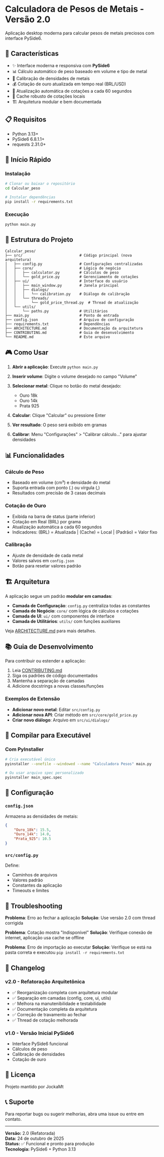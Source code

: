 # Calculadora de Pesos de Metais - Versão 2.0

Aplicação desktop moderna para calcular pesos de metais preciosos com interface PySide6.

## 🎯 Características

- ✨ Interface moderna e responsiva com **PySide6**
- 📊 Cálculo automático de peso baseado em volume e tipo de metal
- 🔧 Calibração de densidades de metais
- 💰 Cotação de ouro atualizada em tempo real (BRL/USD)
- 🔄 Atualização automática de cotações a cada 60 segundos
- 💾 Cache robusto de cotações locais
- 🏗️ Arquitetura modular e bem documentada

## 📋 Requisitos

- Python 3.13+
- PySide6 6.8.1.1+
- requests 2.31.0+

## 🚀 Início Rápido

### Instalação

```bash
# Clonar ou baixar o repositório
cd Calcular_peso

# Instalar dependências
pip install -r requirements.txt
```

### Execução

```bash
python main.py
```

## 📁 Estrutura do Projeto

```
Calcular_peso/
├── src/                          # Código principal (nova arquitetura)
│   ├── config.py                 # Configurações centralizadas
│   ├── core/                     # Lógica de negócio
│   │   ├── calculator.py         # Cálculos de peso
│   │   └── gold_price.py         # Gerenciamento de cotações
│   ├── ui/                       # Interface do usuário
│   │   ├── main_window.py        # Janela principal
│   │   ├── dialogs/
│   │   │   └── calibration.py    # Diálogo de calibração
│   │   └── threads/
│   │       └── gold_price_thread.py  # Thread de atualização
│   └── utils/
│       └── paths.py              # Utilitários
├── main.py                       # Ponto de entrada
├── config.json                   # Arquivo de configuração
├── requirements.txt              # Dependências
├── ARCHITECTURE.md               # Documentação da arquitetura
├── CONTRIBUTING.md               # Guia de desenvolvimento
└── README.md                     # Este arquivo
```

## 🎮 Como Usar

1. **Abrir a aplicação**: Execute `python main.py`

2. **Inserir volume**: Digite o volume desejado no campo "Volume"

3. **Selecionar metal**: Clique no botão do metal desejado:
   - Ouro 18k
   - Ouro 14k
   - Prata 925

4. **Calcular**: Clique "Calcular" ou pressione Enter

5. **Ver resultado**: O peso será exibido em gramas

6. **Calibrar**: Menu "Configurações" > "Calibrar cálculo..." para ajustar densidades

## 📊 Funcionalidades

### Cálculo de Peso
- Baseado em volume (cm³) e densidade do metal
- Suporta entrada com ponto (.) ou vírgula (,)
- Resultados com precisão de 3 casas decimais

### Cotação de Ouro
- Exibida na barra de status (parte inferior)
- Cotação em Real (BRL) por grama
- Atualização automática a cada 60 segundos
- Indicadores: (BRL) = Atualizada | (Cache) = Local | (Padrão) = Valor fixo

### Calibração
- Ajuste de densidade de cada metal
- Valores salvos em `config.json`
- Botão para resetar valores padrão

## 🏗️ Arquitetura

A aplicação segue um padrão **modular em camadas**:

- **Camada de Configuração**: `config.py` centraliza todas as constantes
- **Camada de Negócio**: `core/` com lógica de cálculos e cotações
- **Camada de UI**: `ui/` com componentes de interface
- **Camada de Utilitários**: `utils/` com funções auxiliares

Veja [ARCHITECTURE.md](ARCHITECTURE.md) para mais detalhes.

## 📚 Guia de Desenvolvimento

Para contribuir ou estender a aplicação:

1. Leia [CONTRIBUTING.md](CONTRIBUTING.md)
2. Siga os padrões de código documentados
3. Mantenha a separação de camadas
4. Adicione docstrings a novas classes/funções

### Exemplos de Extensão

- **Adicionar novo metal**: Editar `src/config.py`
- **Adicionar nova API**: Criar método em `src/core/gold_price.py`
- **Criar novo diálogo**: Arquivo em `src/ui/dialogs/`

## 🔧 Compilar para Executável

### Com PyInstaller

```bash
# Cria executável único
pyinstaller --onefile --windowed --name "Calculadora Pesos" main.py

# Ou usar arquivo spec personalizado
pyinstaller main_spec.spec
```

## 📝 Configuração

### `config.json`
Armazena as densidades de metais:
```json
{
    "Ouro_18k": 15.5,
    "Ouro_14k": 14.0,
    "Prata_925": 10.5
}
```

### `src/config.py`
Define:
- Caminhos de arquivos
- Valores padrão
- Constantes da aplicação
- Timeouts e limites

## 🐛 Troubleshooting

**Problema**: Erro ao fechar a aplicação
**Solução**: Use versão 2.0 com thread corrigida

**Problema**: Cotação mostra "Indisponível"
**Solução**: Verifique conexão de internet, aplicação usa cache se offline

**Problema**: Erro de importação ao executar
**Solução**: Verifique se está na pasta correta e executou `pip install -r requirements.txt`

## 📄 Changelog

### v2.0 - Refatoração Arquitetônica
- ✅ Reorganização completa com arquitetura modular
- ✅ Separação em camadas (config, core, ui, utils)
- ✅ Melhora na manutenibilidade e testabilidade
- ✅ Documentação completa da arquitetura
- ✅ Correção de travamento ao fechar
- ✅ Thread de cotação melhorada

### v1.0 - Versão Inicial PySide6
- Interface PySide6 funcional
- Cálculos de peso
- Calibração de densidades
- Cotação de ouro

## 📄 Licença

Projeto mantido por JockaMt

## 📞 Suporte

Para reportar bugs ou sugerir melhorias, abra uma issue ou entre em contato.

---

**Versão:** 2.0 (Refatorada)  
**Data:** 24 de outubro de 2025  
**Status:** ✅ Funcional e pronto para produção  
**Tecnologia:** PySide6 + Python 3.13
